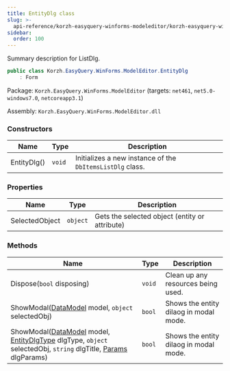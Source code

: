 ```yaml
---
title: EntityDlg class
slug: >-
  api-reference/korzh-easyquery-winforms-modeleditor/korzh-easyquery-winforms-modeleditor-namespace/entitydlg-class
sidebar:
  order: 100
---
```


Summary description for ListDlg.
```csharp
public class Korzh.EasyQuery.WinForms.ModelEditor.EntityDlg
    : Form

```
Package: `Korzh.EasyQuery.WinForms.ModelEditor` (targets: `net461`, `net5.0-windows7.0`, `netcoreapp3.1`)

Assembly: `Korzh.EasyQuery.WinForms.ModelEditor.dll`

### Constructors

| Name | Type | Description | 
| --- | --- | --- | 
| EntityDlg() | `void` | Initializes a new instance of the `DbItemsListDlg` class. | 


### Properties

| Name | Type | Description | 
| --- | --- | --- | 
| SelectedObject | `object` | Gets the selected object (entity or attribute) | 


### Methods

| Name | Type | Description | 
| --- | --- | --- | 
| Dispose(`bool` disposing) | `void` | Clean up any resources being used. | 
| ShowModal([DataModel](///easyquery/docs/api-reference/korzh-easyquery/korzh-easyquery-namespace/datamodel-class) model, `object` selectedObj) | `bool` | Shows the entity dilaog in modal mode. | 
| ShowModal([DataModel](///easyquery/docs/api-reference/korzh-easyquery/korzh-easyquery-namespace/datamodel-class) model, [EntityDlgType](///easyquery/docs/api-reference/korzh-easyquery-winforms-modeleditor/korzh-easyquery-winforms-modeleditor-namespace/entitydlgtype-enum) dlgType, `object` selectedObj, `string` dlgTitle, [Params](///easyquery/docs/api-reference/korzh-easyquery-winforms-modeleditor/korzh-easyquery-winforms-modeleditor-namespace/entitydlg-params-class) dlgParams) | `bool` | Shows the entity dilaog in modal mode. |

